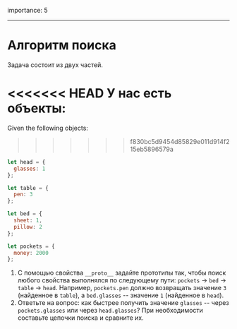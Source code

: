 importance: 5

---

# Алгоритм поиска

Задача состоит из двух частей.

<<<<<<< HEAD
У нас есть объекты:
=======
Given the following objects:
>>>>>>> f830bc5d9454d85829e011d914f215eb5896579a

```js
let head = {
  glasses: 1
};

let table = {
  pen: 3
};

let bed = {
  sheet: 1,
  pillow: 2
};

let pockets = {
  money: 2000
};
```

1. С помощью свойства `__proto__` задайте прототипы так, чтобы поиск любого свойства выполнялся по следующему пути: `pockets` -> `bed` -> `table` -> `head`. Например, `pockets.pen` должно возвращать значение `3` (найденное в `table`), а `bed.glasses` -- значение `1` (найденное в `head`).
2. Ответьте на вопрос: как быстрее получить значение `glasses` -- через `pockets.glasses` или через `head.glasses`? При необходимости составьте цепочки поиска и сравните их.
